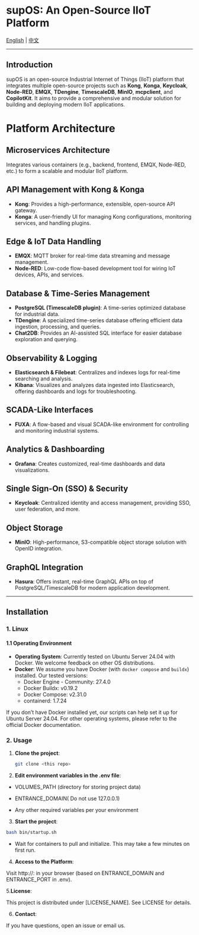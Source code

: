 # supOS: An Open-Source IIoT Platform

[English](README.md) | [中文](README_zh.md)

---

## Introduction
supOS is an open-source Industrial Internet of Things (IIoT) platform that integrates multiple open-source projects such as **Kong**, **Konga**, **Keycloak**, **Node-RED**, **EMQX**, **TDengine**, **TimescaleDB**, **MinIO**, **mcpclient**, and **CopilotKit**. It aims to provide a comprehensive and modular solution for building and deploying modern IIoT applications.

# Platform Architecture

## Microservices Architecture
Integrates various containers (e.g., backend, frontend, EMQX, Node-RED, etc.) to form a scalable and modular IIoT platform.

## API Management with Kong & Konga

- **Kong**: Provides a high-performance, extensible, open-source API gateway.
- **Konga**: A user-friendly UI for managing Kong configurations, monitoring services, and handling plugins.

## Edge & IoT Data Handling

- **EMQX**: MQTT broker for real-time data streaming and message management.
- **Node-RED**: Low-code flow-based development tool for wiring IoT devices, APIs, and services.

## Database & Time-Series Management

- **PostgreSQL (TimescaleDB plugin)**: A time-series optimized database for industrial data.
- **TDengine**: A specialized time-series database offering efficient data ingestion, processing, and queries.
- **Chat2DB**: Provides an AI-assisted SQL interface for easier database exploration and querying.

## Observability & Logging

- **Elasticsearch & Filebeat**: Centralizes and indexes logs for real-time searching and analysis.
- **Kibana**: Visualizes and analyzes data ingested into Elasticsearch, offering dashboards and logs for troubleshooting.

## SCADA-Like Interfaces

- **FUXA**: A flow-based and visual SCADA-like environment for controlling and monitoring industrial systems.

## Analytics & Dashboarding

- **Grafana**: Creates customized, real-time dashboards and data visualizations.

## Single Sign-On (SSO) & Security

- **Keycloak**: Centralized identity and access management, providing SSO, user federation, and more.

## Object Storage

- **MinIO**: High-performance, S3-compatible object storage solution with OpenID integration.

## GraphQL Integration

- **Hasura**: Offers instant, real-time GraphQL APIs on top of PostgreSQL/TimescaleDB for modern application development.



---

## Installation

### 1. Linux

#### 1.1 Operating Environment
- **Operating System**: Currently tested on Ubuntu Server 24.04 with Docker. We welcome feedback on other OS distributions.
- **Docker**: We assume you have Docker (with `docker compose` and `buildx`) installed. Our tested versions:
  - Docker Engine - Community: 27.4.0
  - Docker Buildx: v0.19.2
  - Docker Compose: v2.31.0
  - containerd: 1.7.24

If you don’t have Docker installed yet, our scripts can help set it up for Ubuntu Server 24.04. For other operating systems, please refer to the official Docker documentation.

### 2. Usage
1. **Clone the project**:
   ```bash
   git clone <this repo>
   
2. **Edit environment variables in the .env file**:
- VOLUMES_PATH (directory for storing project data)
  
- ENTRANCE_DOMAIN( Do not use 127.0.0.1)
  
- Any other required variables per your environment

3. **Start the project**:
 ```bash
bash bin/startup.sh
```
- Wait for containers to pull and initialize. This may take a few minutes on first run.

4. **Access to the Platform**:

Visit http://<YOUR-DOMAIN>:<YOUR-PORT> in your browser (based on ENTRANCE_DOMAIN and ENTRANCE_PORT in .env).

5.**License**: 

This project is distributed under [LICENSE_NAME]. See LICENSE for details.


6. **Contact**: 

If you have questions, open an issue or email us.



